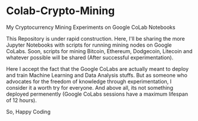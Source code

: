 # Colab-Crypto-Mining
My Cryptocurrency Mining Experiments on Google CoLab Notebooks

This Repository is under rapid construction. Here, I'll be sharing the more Jupyter Notebooks with scripts for running mining nodes on Google CoLabs. 
Soon, scripts for mining Bitcoin, Ethereum, Dodgecoin, Litecoin and whatever possible will be shared (After successful experimentation).

Here I accept the fact that the Google CoLabs are actually meant to deploy and train Machine Learning and Data Analysis stuffs.
But as someone who advocates for the freedom of knowledge through experimentation, I consider it a worth try for everyone. 
And above all, its not something deployed permenently (Google CoLabs sessions have a maximum lifespan of 12 hours).

So, Happy Coding
